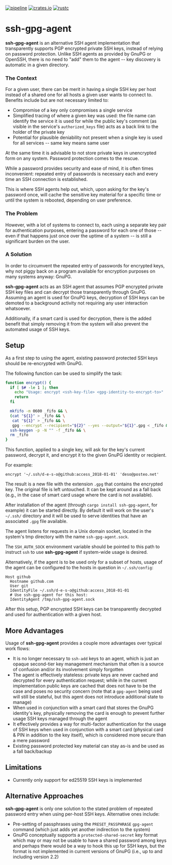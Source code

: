 [![pipeline](https://gitlab.com/d-e-s-o/ssh-gpg-agent/badges/master/pipeline.svg)](https://gitlab.com/d-e-s-o/ssh-gpg-agent/commits/master)
[![crates.io](https://img.shields.io/crates/v/ssh-gpg-agent.svg)](https://crates.io/crates/ssh-gpg-agent)
[![rustc](https://img.shields.io/badge/rustc-1.32+-blue.svg)](https://blog.rust-lang.org/2019/01/17/Rust-1.32.0.html)

ssh-gpg-agent
=============

**ssh-gpg-agent** is an alternative SSH agent implementation that
transparently supports PGP encrypted private SSH keys, instead of
relying on password protection. Unlike SSH agents as provided by GnuPG
or OpenSSH, there is no need to "add" them to the agent -- key discovery
is automatic in a given directory.


### The Context

For a given user, there can be merit in having a single SSH key per host
instead of a shared one for all hosts a given user wants to connect to.
Benefits include but are not necessary limited to:
- Compromise of a key only compromises a single service
- Simplified tracing of where a given key was used: the file name can
  identify the service it is used for while the public key's comment (as
  visible in the service's `authorized_keys` file) acts as a back link
  to the holder of the private key
- Potential for plausible deniability not present when a single key is
  used for all services -- same key means same user

At the same time it is advisable to not store private keys in
unencrypted form on any system. Password protection comes to the rescue.

While a password provides security and ease of mind, it is often times
inconvenient: repeated entry of passwords is necessary each and every
time an SSH connection is established.

This is where SSH agents help out, which, upon asking for the key's
password once, will cache the sensitive key material for a specific time
or until the system is rebooted, depending on user preference.


### The Problem

However, with a lot of systems to connect to, each using a separate key
pair for authentication purposes, entering a password for each one of
those -- even if that happens just once over the uptime of a system --
is still a significant burden on the user.


### A Solution

In order to circumvent the repeated entry of passwords for encrypted
keys, why not piggy back on a program available for encryption purposes
on many systems anyway: GnuPG.

**ssh-gpg-agent** acts as an SSH agent that assumes PGP encrypted
private SSH key files and can decrypt those transparently through GnuPG.
Assuming an agent is used for GnuPG keys, decryption of SSH keys can be
demoted to a background activity not requiring any user interaction
whatsoever.

Additionally, if a smart card is used for decryption, there is the added
benefit that simply removing it from the system will also prevent the
automated usage of SSH keys.


Setup
-----

As a first step to using the agent, existing password protected SSH keys
should be re-encrypted with GnuPG.

The following function can be used to simplify the task:
```sh
function encrypt() {
  if [ $# -le 1 ]; then
    echo "Usage: encrypt <ssh-key-file> <gpg-identity-to-encrypt-to>"
    return
  fi

  mkfifo -m 0600 _fifo && \
  (cat "${1}" > _fifo && \
   cat "${1}" > _fifo && \
   gpg --encrypt --recipient="${2}" --yes --output="${1}".gpg < _fifo &) && \
  ssh-keygen -p -N "" -f _fifo && \
  rm _fifo
}
```

This function, applied to a single key, will ask for the key's current
password, decrypt it, and encrypt it to the given GnuPG identity or
recipient.

For example:
```
encrypt '~/.ssh/d-e-s-o@github:access_2018-01-01' 'deso@posteo.net'
```

The result is a new file with the extension `.gpg` that contains the
encrypted key. The original file is left untouched. It can be kept
around as a fall back (e.g., in the case of smart card usage where the
card is not available).

After installation of the agent (through `cargo install ssh-gpg-agent`,
for example) it can be started directly. By default it will work on the
user's `~/.ssh/` directory and it will be used to serve identities that
have an associated `.gpg` file available.

The agent listens for requests in a Unix domain socket, located in the
system's tmp directory with the name `ssh-gpg-agent.sock`.

The `SSH_AUTH_SOCK` environment variable should be pointed to this path
to instruct `ssh` to use **ssh-gpg-agent** if system-wide usage is
desired.

Alternatively, if the agent is to be used only for a subset of hosts,
usage of the agent can be configured to the hosts in question in
`~/.ssh/config`:
```
Host github
  Hostname github.com
  User git
  IdentityFile ~/.ssh/d-e-s-o@github:access_2018-01-01
  # Use ssh-gpg-agent for this host:
  IdentityAgent /tmp/ssh-gpg-agent.sock
```

After this setup, PGP encrypted SSH keys can be transparently decrypted
and used for authentication with a given host.


More Advantages
---------------

Usage of **ssh-gpg-agent** provides a couple more advantages over
typical work flows:
- It is no longer necessary to `ssh-add` keys to an agent, which is just
  an opaque second-tier key management mechanism that often is a source
  of confusion and/or its involvement simply forgotten
- The agent is effectively stateless: private keys are never cached and
  decrypted for every authentication request; while in the current
  implementation public keys are cached that does not have to be the
  case and poses no security concern (note that a `gpg-agent` being used
  will still be stateful, but this agent does not introduce additional
  state to manage)
- When used in conjunction with a smart card that stores the GnuPG
  identity's key, physically removing the card is enough to prevent
  further usage SSH keys managed through the agent
- It effectively provides a way for multi-factor authentication for the
  usage of SSH keys when used in conjunction with a smart card (physical
  card & PIN in addition to the key itself), which is considered more
  secure than a mere password
- Existing password protected key material can stay as-is and be used as
  a fall back/backup


Limitations
-----------

- Currently only support for ed25519 SSH keys is implemented


Alternative Approaches
----------------------

**ssh-gpg-agent** is only one solution to the stated problem of repeated
password entry when using per-host SSH keys. Alternative ones include:
- Pre-setting of passphrases using the `PRESET_PASSPHRASE` `gpg-agent`
  command (which just adds yet another indirection to the system)
- GnuPG conceptually supports a `protected-shared-secret` key format
  which may or may not be usable to have a shared password among keys
  and perhaps there would be a way to hook this up for SSH keys, but the
  format is not implemented in current versions of GnuPG (i.e., up to
  and including version 2.2)
